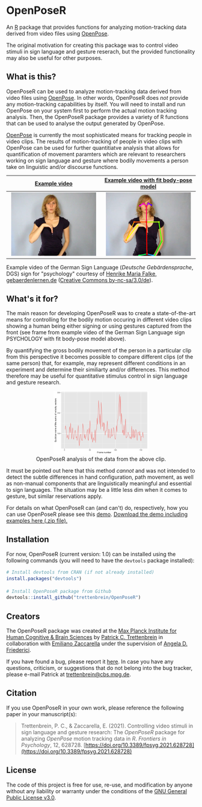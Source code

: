 # OpenPoseR
An [R](https://www.r-project.org) package that provides functions for analyzing motion-tracking data derived from video files using [OpenPose](https://github.com/CMU-Perceptual-Computing-Lab/openpose).

The original motivation for creating this package was to control video stimuli in sign language and gesture reserach, but the provided functionality may also be useful for other purposes.

## What is this?

OpenPoseR can be used to analyze motion-tracking data derived from video files using [OpenPose](https://github.com/CMU-Perceptual-Computing-Lab/openpose). In other words, OpenPoseR does *not* provide any motion-tracking capabilities by itself. You will need to install and run OpenPose on your system first to perform the actual motion tracking analysis. Then, the OpenPoseR package provides a variety of R functions that can be used to analyse the output generated by OpenPose.

[OpenPose](https://github.com/CMU-Perceptual-Computing-Lab/openpose) is currently the most sophisticated means for tracking people in video clips. The results of motion-tracking of people in video clips with OpenPose can be used for further quantitiatve analysis that allows for quantification of movement paramters which are relevant to researchers working on sign language and gesture where bodily movements a person take on linguistic and/or discourse functions. 

[Example video](demo/data/psychologie.mp4)  |  [Example video with fit body-pose model](doc/examples_body25/psychologie_body25.mp4)
:-------------------------:|:-------------------------:
<img src="doc/psychologie.png" width="95%" /> | <img src="doc/psychologie_body25.png" width="95%" />

Example video of the German Sign Language (*Deutsche Gebärdensprache*, DGS) sign for "psychology" courtesy of [Henrike Maria Falke, gebaerdenlernen.de](http://www.gebaerdenlernen.de/index.php?article_id=88) ([Creative Commons by-nc-sa/3.0/de](https://creativecommons.org/licenses/by-nc-sa/3.0/de/)).


## What's it for?

The main reason for developing OpenPoseR was to create a state-of-the-art means for controlling for the bodily motion occuring in different video clips showing a human being either signing or using gestures captured from the front (see frame from example video of the German Sign Language sign PSYCHOLOGY with fit body-pose model above).

By quantifying the gross bodily movement of the person in a particular clip from this perspective it becomes possible to compare different clips (of the same person) that, for example, may represent different conditions in an experiment and determine their similiarty and/or differences. This method therefore may be useful for quantitative stimulus control in sign language and gesture research. <!-- See [here]() for an example.-->

<p align="center">
<img width="50%" src="doc/psychologie_timeseries.png" /><br />
OpenPoseR analysis of the data from the above clip.
</p>

It must be pointed out here that this method *cannot* and was not intended to detect the subtle differences in hand configuration, path movement, as well as non-manual components that are linguistically meaningful and essential to sign languages. The situation may be a little less dim when it comes to gesture, but similar reservations apply.

For details on what OpenPoseR can (and can't) do, respectively, how you can use OpenPoseR please see this [demo](demo/demo.pdf). [Download the demo including examples here (.zip file).](demo.zip)

## Installation  

For now, OpenPoseR (current version: 1.0) can be installed using the following commands (you will need to have the ``devtools`` package installed):

```r
# Install devtools from CRAN (if not already installed)
install.packages("devtools")

# Install OpenPoseR package from Github
devtools::install_github("trettenbrein/OpenPoseR")
```

## Creators

The OpenPoseR package was created at the [Max Planck Institute for Human Cognitive & Brain Sciences](https://www.cbs.mpg.de) by [Patrick C. Trettenbrein](http://trettenbrein.biolinguistics.eu) in collaboration with [Emiliano Zaccarella](https://www.cbs.mpg.de/employees/zaccarella) under the supervision of [Angela D. Friederici](https://www.cbs.mpg.de/employees/friederici).

If you have found a bug, please report it [here](https://github.com/trettenbrein/OpenPoseR/issues). In case you have any questions, criticism, or suggestions that do not belong into the bug tracker, please e-mail Patrick at [trettenbrein@cbs.mpg.de](mailto:trettenbrein@cbs.mpg.de).

## Citation

If you use OpenPoseR in your own work, please reference the following paper in your manuscript(s):

> Trettenbrein, P. C., & Zaccarella, E. (2021). Controlling video stimuli in sign language and gesture research: The *OpenPoseR* package for analyzing *OpenPose* motion tracking data in *R*. *Frontiers in Psychology*, 12, 628728. [https://doi.org/10.3389/fpsyg.2021.628728](https://doi.org/10.3389/fpsyg.2021.628728)

## License

The code of this project is free for use, re-use, and modification by anyone without any liability or warranty under the conditions of the [GNU General Public License v3.0](https://github.com/trettenbrein/OpenPoseR/blob/master/LICENSE).
